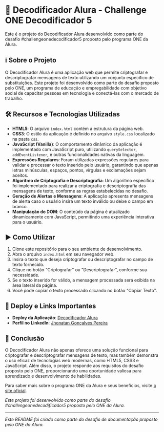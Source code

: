 # 🚀 Decodificador Alura - Challenge ONE Decodificador 5

Este é o projeto do Decodificador Alura desenvolvido como parte do desafio #challengeonedecodificador5 proposto pelo programa ONE da Alura.

## ℹ️ Sobre o Projeto

O Decodificador Alura é uma aplicação web que permite criptografar e descriptografar mensagens de texto utilizando um conjunto específico de substituições. Este projeto foi desenvolvido como parte do desafio proposto pelo ONE, um programa de educação e empregabilidade com objetivo social de capacitar pessoas em tecnologia e conectá-las com o mercado de trabalho.

## 🛠️ Recursos e Tecnologias Utilizadas

- **HTML5**: O arquivo `index.html` contém a estrutura da página web.
- **CSS3**: O estilo da aplicação é definido no arquivo `style.css` localizado na pasta `css`.
- **JavaScript (Vanilla)**: O comportamento dinâmico da aplicação é implementado com JavaScript puro, utilizando `querySelector`, `addEventListener`, e outras funcionalidades nativas da linguagem.
- **Expressões Regulares**: Foram utilizadas expressões regulares para validar e processar o texto inserido pelo usuário, garantindo que apenas letras minúsculas, espaços, pontos, vírgulas e exclamações sejam aceitos.
- **Algoritmo de Criptografia e Descriptografia**: Um algoritmo específico foi implementado para realizar a criptografia e descriptografia das mensagens de texto, conforme as regras estabelecidas no desafio.
- **Geração de Alertas e Mensagens**: A aplicação apresenta mensagens de alerta caso o usuário insira um texto inválido ou deixe o campo em branco.
- **Manipulação do DOM**: O conteúdo da página é atualizado dinamicamente com JavaScript, permitindo uma experiência interativa para o usuário.

## ▶️ Como Utilizar

1. Clone este repositório para o seu ambiente de desenvolvimento.
2. Abra o arquivo `index.html` em seu navegador web.
3. Insira o texto que deseja criptografar ou descriptografar no campo de texto fornecido.
4. Clique no botão "Criptografar" ou "Descriptografar", conforme sua necessidade.
5. Se o texto inserido for válido, a mensagem processada será exibida na área lateral da página.
6. Você pode copiar o texto processado clicando no botão "Copiar Texto".

## 🚀 Deploy e Links Importantes

- **Deploy da Aplicação**: [Decodificador Alura](https://jhonatan-goncalves-pereira.github.io/Challenge-ONE-Decodificador/)
- **Perfil no LinkedIn**: [Jhonatan Gonçalves Pereira](https://www.linkedin.com/in/jhonatan-goncalves-pereira/)

## 🔗 Conclusão

O Decodificador Alura não apenas oferece uma solução funcional para criptografar e descriptografar mensagens de texto, mas também demonstra o uso eficaz de tecnologias web modernas, como HTML5, CSS3 e JavaScript. Além disso, o projeto responde aos requisitos do desafio proposto pelo ONE, proporcionando uma oportunidade valiosa para aprendizado e desenvolvimento de habilidades.

Para saber mais sobre o programa ONE da Alura e seus benefícios, visite [o site oficial](https://www.aluracursos.com/one).

*Este projeto foi desenvolvido como parte do desafio #challengeonedecodificador5 proposto pelo ONE da Alura.*

---

*Este README foi criado como parte do desafio de documentação proposto pelo ONE da Alura.*